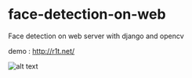# face-detection-on-web
Face detection on web server with django and opencv

demo : http://r1t.net/

![alt text](http://url/to/img.png)
